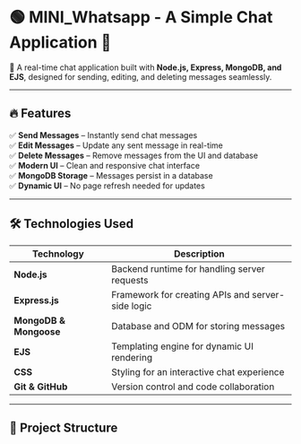 # 🟢 MINI_Whatsapp - A Simple Chat Application 💬

🚀 A real-time chat application built with **Node.js, Express, MongoDB, and EJS**, designed for sending, editing, and deleting messages seamlessly.

---

## 🔥 Features
✅ **Send Messages** – Instantly send chat messages  
✅ **Edit Messages** – Update any sent message in real-time  
✅ **Delete Messages** – Remove messages from the UI and database  
✅ **Modern UI** – Clean and responsive chat interface  
✅ **MongoDB Storage** – Messages persist in a database  
✅ **Dynamic UI** – No page refresh needed for updates  

---

## 🛠️ Technologies Used
| Technology | Description |
|------------|------------|
| **Node.js** | Backend runtime for handling server requests |
| **Express.js** | Framework for creating APIs and server-side logic |
| **MongoDB & Mongoose** | Database and ODM for storing messages |
| **EJS** | Templating engine for dynamic UI rendering |
| **CSS** | Styling for an interactive chat experience |
| **Git & GitHub** | Version control and code collaboration |

---

## 📂 Project Structure
